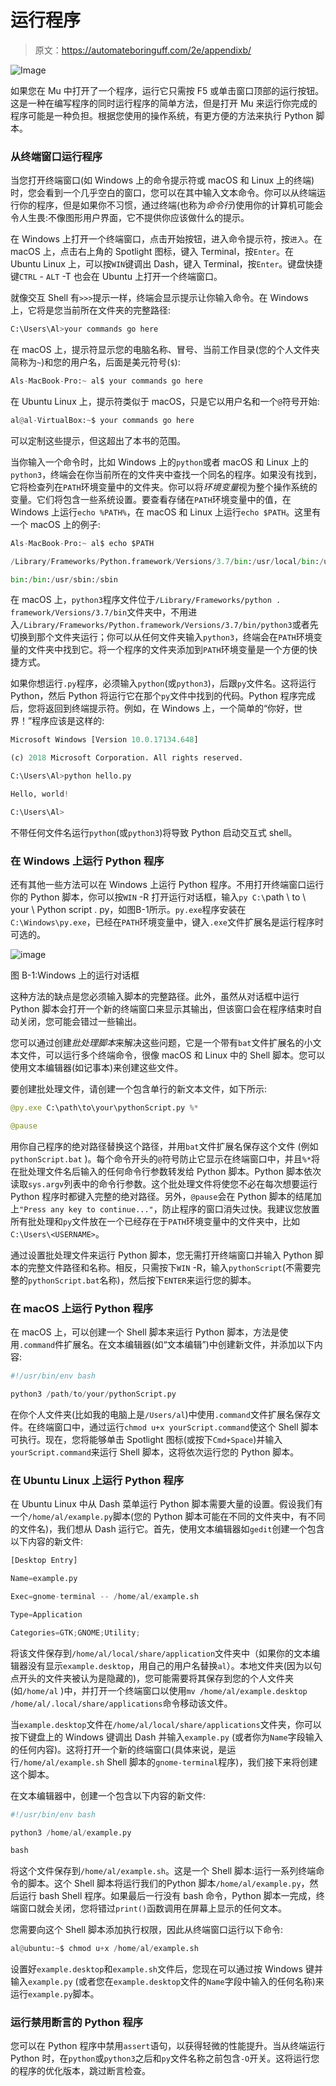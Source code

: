 # 运行程序

> 原文：<https://automateboringuff.com/2e/appendixb/>

![Image](img/a142067b8fe2d92e913e5f78198ae4f5.png)

如果您在 Mu 中打开了一个程序，运行它只需按 F5 或单击窗口顶部的运行按钮。这是一种在编写程序的同时运行程序的简单方法，但是打开 Mu 来运行你完成的程序可能是一种负担。根据您使用的操作系统，有更方便的方法来执行 Python 脚本。

### 从终端窗口运行程序

当您打开终端窗口(如 Windows 上的命令提示符或 macOS 和 Linux 上的终端)时，您会看到一个几乎空白的窗口，您可以在其中输入文本命令。你可以从终端运行你的程序，但是如果你不习惯，通过终端(也称为*命令行*)使用你的计算机可能会令人生畏:不像图形用户界面，它不提供你应该做什么的提示。

在 Windows 上打开一个终端窗口，点击开始按钮，进入命令提示符，按`进入`。在 macOS 上，点击右上角的 Spotlight 图标，键入 Terminal，按`Enter`。在 Ubuntu Linux 上，可以按`WIN`键调出 Dash，键入 Terminal，按`Enter`。键盘快捷键`CTRL` - `ALT` -T 也会在 Ubuntu 上打开一个终端窗口。

就像交互 Shell 有`>>>`提示一样，终端会显示提示让你输入命令。在 Windows 上，它将是您当前所在文件夹的完整路径:

```py
C:\Users\Al>your commands go here
```

在 macOS 上，提示符显示您的电脑名称、冒号、当前工作目录(您的个人文件夹简称为`~`)和您的用户名，后面是美元符号(`$`):

```py
Als-MacBook-Pro:~ al$ your commands go here
```

在 Ubuntu Linux 上，提示符类似于 macOS，只是它以用户名和一个`@`符号开始:

```py
al@al-VirtualBox:~$ your commands go here
```

可以定制这些提示，但这超出了本书的范围。

当你输入一个命令时，比如 Windows 上的`python`或者 macOS 和 Linux 上的`python3`，终端会在你当前所在的文件夹中查找一个同名的程序。如果没有找到，它将检查列在`PATH`环境变量中的文件夹。你可以将*环境变量*视为整个操作系统的变量。它们将包含一些系统设置。要查看存储在`PATH`环境变量中的值，在 Windows 上运行`echo %PATH%`，在 macOS 和 Linux 上运行`echo $PATH`。这里有一个 macOS 上的例子:

```py
Als-MacBook-Pro:~ al$ echo $PATH

/Library/Frameworks/Python.framework/Versions/3.7/bin:/usr/local/bin:/usr/

bin:/bin:/usr/sbin:/sbin
```

在 macOS 上，`python3`程序文件位于`/Library/Frameworks/python . framework/Versions/3.7/bin`文件夹中，不用进入`/Library/Frameworks/Python.framework/Versions/3.7/bin/python3`或者先切换到那个文件夹运行；你可以从任何文件夹输入`python3`，终端会在`PATH`环境变量的文件夹中找到它。将一个程序的文件夹添加到`PATH`环境变量是一个方便的快捷方式。

如果你想运行`.py`程序，必须输入`python`(或`python3`)，后跟`py`文件名。这将运行 Python，然后 Python 将运行它在那个`py`文件中找到的代码。Python 程序完成后，您将返回到终端提示符。例如，在 Windows 上，一个简单的“你好，世界！”程序应该是这样的:

```py
Microsoft Windows [Version 10.0.17134.648]

(c) 2018 Microsoft Corporation. All rights reserved.

C:\Users\Al>python hello.py

Hello, world!

C:\Users\Al>
```

不带任何文件名运行`python`(或`python3`)将导致 Python 启动交互式 shell。

### 在 Windows 上运行 Python 程序

还有其他一些方法可以在 Windows 上运行 Python 程序。不用打开终端窗口运行你的 Python 脚本，你可以按`WIN` -R 打开运行对话框，输入`py C:\`path \ to \ your \ Python script . py，如图B-1所示。`py.exe`程序安装在`C:\Windows\py.exe`，已经在`PATH`环境变量中，键入`.exe`文件扩展名是运行程序时可选的。

![image](img/bdd569423362b3fb2aa810ce24188a1a.png)

图 B-1:Windows 上的运行对话框

这种方法的缺点是您必须输入脚本的完整路径。此外，虽然从对话框中运行 Python 脚本会打开一个新的终端窗口来显示其输出，但该窗口会在程序结束时自动关闭，您可能会错过一些输出。

您可以通过创建*批处理脚本*来解决这些问题，它是一个带有`bat`文件扩展名的小文本文件，可以运行多个终端命令，很像 macOS 和 Linux 中的 Shell 脚本。您可以使用文本编辑器(如记事本)来创建这些文件。

要创建批处理文件，请创建一个包含单行的新文本文件，如下所示:

```py
@py.exe C:\path\to\your\pythonScript.py %*

@pause
```

用你自己程序的绝对路径替换这个路径，并用`bat`文件扩展名保存这个文件 (例如`pythonScript.bat` )。每个命令开头的`@`符号防止它显示在终端窗口中，并且`%*`将在批处理文件名后输入的任何命令行参数转发给 Python 脚本。Python 脚本依次读取`sys.argv`列表中的命令行参数。这个批处理文件将使您不必在每次想要运行 Python 程序时都键入完整的绝对路径。另外，`@pause`会在 Python 脚本的结尾加上`"Press any key to continue..."`，防止程序的窗口消失过快。我建议您放置所有批处理和`py`文件放在一个已经存在于`PATH`环境变量中的文件夹中，比如`C:\Users\<USERNAME>`。

通过设置批处理文件来运行 Python 脚本，您无需打开终端窗口并输入 Python 脚本的完整文件路径和名称。相反，只需按下`WIN` -R，输入`pythonScript`(不需要完整的`pythonScript.bat`名称)，然后按下`ENTER`来运行您的脚本。

### 在 macOS 上运行 Python 程序

在 macOS 上，可以创建一个 Shell 脚本来运行 Python 脚本，方法是使用`.command`件扩展名。在文本编辑器(如“文本编辑”)中创建新文件，并添加以下内容:

```py
#!/usr/bin/env bash

python3 /path/to/your/pythonScript.py
```

在你个人文件夹(比如我的电脑上是`/Users/al`)中使用`.command`文件扩展名保存文件。在终端窗口中，通过运行`chmod u+x yourScript.command`使这个 Shell 脚本可执行。现在，您将能够单击 Spotlight 图标(或按下`Cmd+Space`)并输入`yourScript.command`来运行 Shell 脚本，这将依次运行您的 Python 脚本。

### 在 Ubuntu Linux 上运行 Python 程序

在 Ubuntu Linux 中从 Dash 菜单运行 Python 脚本需要大量的设置。假设我们有一个`/home/al/example.py`脚本(您的 Python 脚本可能在不同的文件夹中，有不同的文件名)，我们想从 Dash 运行它。首先，使用文本编辑器如`gedit`创建一个包含以下内容的新文件:

```py
[Desktop Entry]

Name=example.py

Exec=gnome-terminal -- /home/al/example.sh

Type=Application

Categories=GTK;GNOME;Utility;
```

将该文件保存到`/home/al/local/share/application`文件夹中（如果你的文本编辑器没有显示`example.desktop`，用自己的用户名替换`al`）。本地文件夹(因为以句点开头的文件夹被认为是隐藏的)，您可能需要将其保存到您的个人文件夹(如`/home/al` )中，并打开一个终端窗口以使用`mv /home/al/example.desktop /home/al/.local/share/applications`命令移动该文件。

当`example.desktop`文件在`/home/al/local/share/applications`文件夹，你可以按下键盘上的 Windows 键调出 Dash 并输入`example.py` (或者你为`Name`字段输入的任何内容)。这将打开一个新的终端窗口(具体来说，是运行`/home/al/example.sh` Shell 脚本的`gnome-terminal`程序)，我们接下来将创建这个脚本。

在文本编辑器中，创建一个包含以下内容的新文件:

```py
#!/usr/bin/env bash

python3 /home/al/example.py

bash
```

将这个文件保存到`/home/al/example.sh`。这是一个 Shell 脚本:运行一系列终端命令的脚本。这个 Shell 脚本将运行我们的Python 脚本`/home/al/example.py`，然后运行 bash Shell 程序。如果最后一行没有 bash 命令，Python 脚本一完成，终端窗口就会关闭，您将错过`print()`函数调用在屏幕上显示的任何文本。

您需要向这个 Shell 脚本添加执行权限，因此从终端窗口运行以下命令:

```py
al@ubuntu:~$ chmod u+x /home/al/example.sh
```

设置好`example.desktop`和`example.sh`文件后，您现在可以通过按 Windows 键并输入`example.py` (或者您在`example.desktop`文件的`Name`字段中输入的任何名称)来运行`example.py`脚本。

### 运行禁用断言的 Python 程序

您可以在 Python 程序中禁用`assert`语句，以获得轻微的性能提升。当从终端运行 Python 时，在`python`或`python3`之后和`py`文件名称之前包含`-O`开关。这将运行您的程序的优化版本，跳过断言检查。